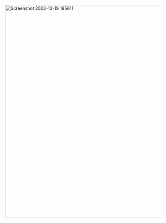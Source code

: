 <img width="692" alt="Screenshot 2023-10-19 185611" src="https://github.com/Shuaib-Adebowale/project-Registion-form/assets/129074002/c883bece-0cbf-4acb-853d-7a7f66c79990">
